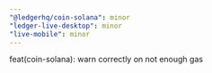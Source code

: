 ```yaml
---
"@ledgerhq/coin-solana": minor
"ledger-live-desktop": minor
"live-mobile": minor
---
```


feat(coin-solana): warn correctly on not enough gas
